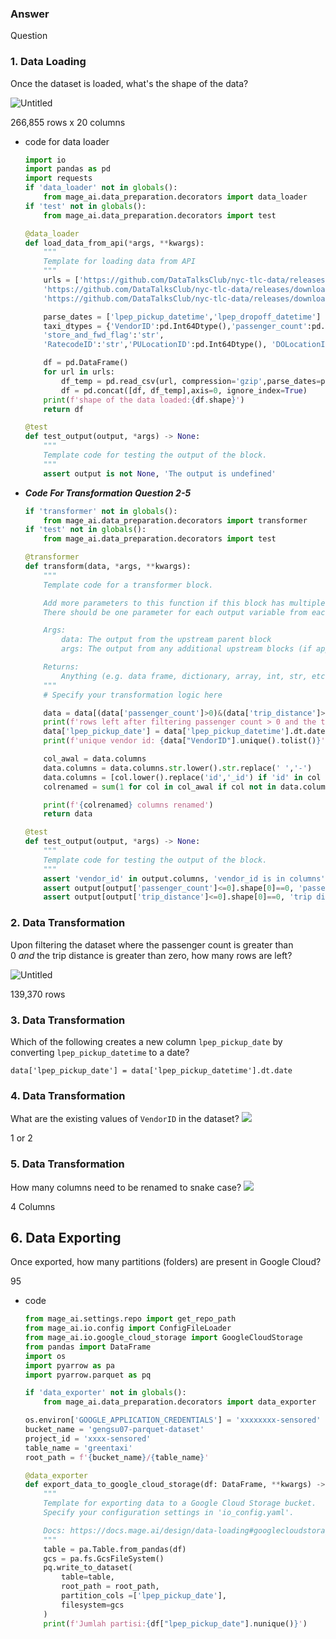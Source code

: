 ### Answer

Question

### 1. Data Loading

Once the dataset is loaded, what's the shape of the data?

![Untitled](https://www.notion.so/image/https%3A%2F%2Fprod-files-secure.s3.us-west-2.amazonaws.com%2F7079325e-a6cc-4427-b5ad-762f0ab6efec%2F77440374-3eac-40cb-9b45-0de43bd9cddc%2FUntitled.png?table=block&id=95057345-6291-4804-a03c-4572561b7d91&spaceId=7079325e-a6cc-4427-b5ad-762f0ab6efec&width=2000&userId=9b8717a6-3ff4-4b97-9fce-297c73702f49&cache=v2)

266,855 rows x 20 columns

- code for data loader

  ```python
  import io
  import pandas as pd
  import requests
  if 'data_loader' not in globals():
      from mage_ai.data_preparation.decorators import data_loader
  if 'test' not in globals():
      from mage_ai.data_preparation.decorators import test

  @data_loader
  def load_data_from_api(*args, **kwargs):
      """
      Template for loading data from API
      """
      urls = ['https://github.com/DataTalksClub/nyc-tlc-data/releases/download/green/green_tripdata_2020-10.csv.gz',
      'https://github.com/DataTalksClub/nyc-tlc-data/releases/download/green/green_tripdata_2020-11.csv.gz',
      'https://github.com/DataTalksClub/nyc-tlc-data/releases/download/green/green_tripdata_2020-12.csv.gz']

      parse_dates = ['lpep_pickup_datetime','lpep_dropoff_datetime']
      taxi_dtypes = {'VendorID':pd.Int64Dtype(),'passenger_count':pd.Int64Dtype(), 'RatecodeID':pd.Int64Dtype() ,
      'store_and_fwd_flag':'str',
      'RatecodeID':'str','PULocationID':pd.Int64Dtype(), 'DOLocationID':pd.Int64Dtype(),'payment_type':'str'}

      df = pd.DataFrame()
      for url in urls:
          df_temp = pd.read_csv(url, compression='gzip',parse_dates=parse_dates, dtype=taxi_dtypes)
          df = pd.concat([df, df_temp],axis=0, ignore_index=True)
      print(f'shape of the data loaded:{df.shape}')
      return df

  @test
  def test_output(output, *args) -> None:
      """
      Template code for testing the output of the block.
      """
      assert output is not None, 'The output is undefined'
  ```

- **_Code For Transformation Question 2-5_**

  ```python
  if 'transformer' not in globals():
      from mage_ai.data_preparation.decorators import transformer
  if 'test' not in globals():
      from mage_ai.data_preparation.decorators import test

  @transformer
  def transform(data, *args, **kwargs):
      """
      Template code for a transformer block.

      Add more parameters to this function if this block has multiple parent blocks.
      There should be one parameter for each output variable from each parent block.

      Args:
          data: The output from the upstream parent block
          args: The output from any additional upstream blocks (if applicable)

      Returns:
          Anything (e.g. data frame, dictionary, array, int, str, etc.)
      """
      # Specify your transformation logic here

      data = data[(data['passenger_count']>0)&(data['trip_distance']>0)]
      print(f'rows left after filtering passenger count > 0 and the trip distance > zero:{data.shape[0]}')
      data['lpep_pickup_date'] = data['lpep_pickup_datetime'].dt.date
      print(f'unique vendor id: {data["VendorID"].unique().tolist()}')

      col_awal = data.columns
      data.columns = data.columns.str.lower().str.replace(' ','-')
      data.columns = [col.lower().replace('id','_id') if 'id' in col else col.lower().replace(' ','_') for col in data.columns ]
      colrenamed = sum(1 for col in col_awal if col not in data.columns )

      print(f'{colrenamed} columns renamed')
      return data

  @test
  def test_output(output, *args) -> None:
      """
      Template code for testing the output of the block.
      """
      assert 'vendor_id' in output.columns, 'vendor_id is in columns'
      assert output[output['passenger_count']<=0].shape[0]==0, 'passenger_count greater than 0'
      assert output[output['trip_distance']<=0].shape[0]==0, 'trip distance greater than 0'
  ```

### 2. Data Transformation

Upon filtering the dataset where the passenger count is greater than 0 *and* the trip distance is greater than zero, how many rows are left?

![Untitled](https://www.notion.so/image/https%3A%2F%2Fprod-files-secure.s3.us-west-2.amazonaws.com%2F7079325e-a6cc-4427-b5ad-762f0ab6efec%2F67bc2981-b27a-4fc5-ba58-121fe6684e96%2FUntitled.png?table=block&id=b25852a5-46b6-4abc-bf94-fe091365317d&spaceId=7079325e-a6cc-4427-b5ad-762f0ab6efec&width=2000&userId=9b8717a6-3ff4-4b97-9fce-297c73702f49&cache=v2)

139,370 rows

### 3. Data Transformation

Which of the following creates a new column `lpep_pickup_date` by converting `lpep_pickup_datetime` to a date?

`data['lpep_pickup_date'] = data['lpep_pickup_datetime'].dt.date`

### 4. Data Transformation

What are the existing values of `VendorID` in the dataset?
![](https://www.notion.so/image/https%3A%2F%2Fprod-files-secure.s3.us-west-2.amazonaws.com%2F7079325e-a6cc-4427-b5ad-762f0ab6efec%2F67bc2981-b27a-4fc5-ba58-121fe6684e96%2FUntitled.png?table=block&id=b25852a5-46b6-4abc-bf94-fe091365317d&spaceId=7079325e-a6cc-4427-b5ad-762f0ab6efec&width=2000&userId=9b8717a6-3ff4-4b97-9fce-297c73702f49&cache=v2)

1 or 2

### 5. Data Transformation

How many columns need to be renamed to snake case?
![](https://www.notion.so/image/https%3A%2F%2Fprod-files-secure.s3.us-west-2.amazonaws.com%2F7079325e-a6cc-4427-b5ad-762f0ab6efec%2F67bc2981-b27a-4fc5-ba58-121fe6684e96%2FUntitled.png?table=block&id=b25852a5-46b6-4abc-bf94-fe091365317d&spaceId=7079325e-a6cc-4427-b5ad-762f0ab6efec&width=2000&userId=9b8717a6-3ff4-4b97-9fce-297c73702f49&cache=v2)

4 Columns

## 6. Data Exporting

Once exported, how many partitions (folders) are present in Google Cloud?

95

- code

  ```python
  from mage_ai.settings.repo import get_repo_path
  from mage_ai.io.config import ConfigFileLoader
  from mage_ai.io.google_cloud_storage import GoogleCloudStorage
  from pandas import DataFrame
  import os
  import pyarrow as pa
  import pyarrow.parquet as pq

  if 'data_exporter' not in globals():
      from mage_ai.data_preparation.decorators import data_exporter

  os.environ['GOOGLE_APPLICATION_CREDENTIALS'] = 'xxxxxxxx-sensored'
  bucket_name = 'gengsu07-parquet-dataset'
  project_id = 'xxxx-sensored'
  table_name = 'greentaxi'
  root_path = f'{bucket_name}/{table_name}'

  @data_exporter
  def export_data_to_google_cloud_storage(df: DataFrame, **kwargs) -> None:
      """
      Template for exporting data to a Google Cloud Storage bucket.
      Specify your configuration settings in 'io_config.yaml'.

      Docs: https://docs.mage.ai/design/data-loading#googlecloudstorage
      """
      table = pa.Table.from_pandas(df)
      gcs = pa.fs.GcsFileSystem()
      pq.write_to_dataset(
          table=table,
          root_path = root_path,
          partition_cols =['lpep_pickup_date'],
          filesystem=gcs
      )
      print(f'Jumlah partisi:{df["lpep_pickup_date"].nunique()}')
  ```
